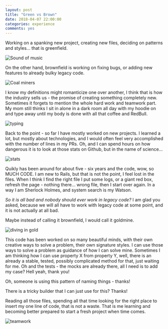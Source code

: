 ```yaml
---
layout: post
title: "Green vs Brown"
date: 2018-04-07 22:00:00
categories: experience
comments: yes
---
```


Working on a spanking new project, creating new files, deciding on patterns and styles... that is greenfield.

![Sound of music](https://media0.giphy.com/media/ceLygpJHjm3te/giphy.gif)

On the other hand, brownfield is working on fixing bugs, or adding new features to already bulky legacy code.

![Coal miners](https://media0.giphy.com/media/kc1c9AHdTP1VS/giphy.gif)

I know my definitions might romanticize one over another, I think that is how the industry sells us - the promise of creating something completely new.
Sometimes it forgets to mention the whole hard work and teamwork part. My mom still thinks I sit in alone in a dark room all day with my hoodie on and type away until my body
is done with all that coffee and RedBull.

![typing](https://media0.giphy.com/media/llKJGxQ1ESmac/giphy.gif)

Back to the point - so far I have mostly worked on new projects. I learned a lot, but mostly about technologies, and I would often feel
very accomplished with the number of lines in my PRs. Oh, and I can spend hours on how dangerous it is to look at those stats on Github, but in the name of science...

![stats](http://mariakravtsova.us/almanac/assets/images/github-stats.png)

Quikly has been around for about five - six years and the code, wow, so MUCH CODE. I am new to Rails, but that is not the point, I feel lost in the files.
When I think I find the right file I put some logs, or a giant red box, refresh the page - nothing there... wrong file, then I start over again. In a way I am Sherlock Holmes,
and system search is my Watson.

*So it is all bad and nobody should ever work in legacy code?*
I am glad you asked, because we will all have to work with legacy code at some point, and it is not actually at all bad.

Maybe instead of calling it brownfield, I would call it goldmine.

![diving in gold](https://media0.giphy.com/media/Xy2PrQq6BIw7u/giphy.gif)

This code has been worked on so many beautiful minds, with their own creative ways to solve a problem, their own signature styles. I can use those ways to solve a problem as guidance of how I can solve mine. Sometimes I am thinking how I can use property X from property Y, well, there is an already a stable, tested, possibly complicated method for that, just waiting for me. Oh and the tests - the mocks are already there, all I need is to add my case? Hell yeah, thank you!

Oh, someone is using this pattern of naming things - thanks!

There is a tricky builder that I can just use for this? Thanks!

Reading all those files, spending all that time looking for the right place to insert my one line of code, that is not a waste. That is me learning and becoming better prepared to start a fresh project when time comes.

![teamwork](https://media0.giphy.com/media/VgeGEVTdwzZao/giphy.gif)